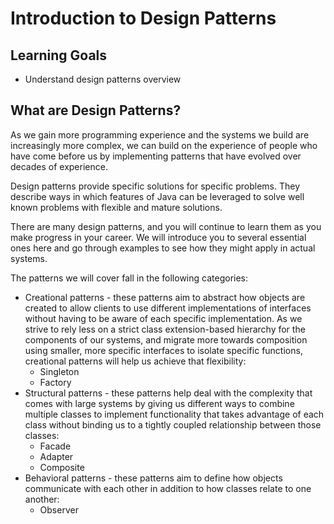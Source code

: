 # Introduction to Design Patterns

## Learning Goals

- Understand design patterns overview

## What are Design Patterns?

As we gain more programming experience and the systems we build are increasingly
more complex, we can build on the experience of people who have come before us
by implementing patterns that have evolved over decades of experience.

Design patterns provide specific solutions for specific problems. They describe
ways in which features of Java can be leveraged to solve well known problems
with flexible and mature solutions.

There are many design patterns, and you will continue to learn them as you make
progress in your career. We will introduce you to several essential ones here
and go through examples to see how they might apply in actual systems.

The patterns we will cover fall in the following categories:

- Creational patterns - these patterns aim to abstract how objects are created
  to allow clients to use different implementations of interfaces without having
  to be aware of each specific implementation. As we strive to rely less on a
  strict class extension-based hierarchy for the components of our systems, and
  migrate more towards composition using smaller, more specific interfaces to
  isolate specific functions, creational patterns will help us achieve that
  flexibility:
  - Singleton
  - Factory
- Structural patterns - these patterns help deal with the complexity that comes
  with large systems by giving us different ways to combine multiple classes to
  implement functionality that takes advantage of each class without binding us
  to a tightly coupled relationship between those classes:
  - Facade
  - Adapter
  - Composite
- Behavioral patterns - these patterns aim to define how objects communicate
  with each other in addition to how classes relate to one another:
  - Observer
